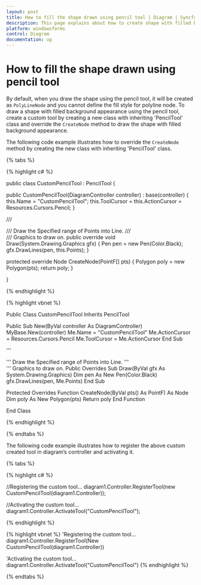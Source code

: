 ```yaml
---
layout: post
title: How to fill the shape drawn using pencil tool | Diagram | Syncfusion®
description: This page explains about how to create shape with filled background appearance using pencil tool feature available in the Syncfusion® WinForms Diagram control.
platform: windowsforms
control: Diagram
documentation: ug
---
```


# How to fill the shape drawn using pencil tool

By default, when you draw the shape using the pencil tool, it will be created as `PolyLineNode` and you cannot define the fill style for polyline node. To draw a shape with filled background appearance using the pencil tool, create a custom tool by creating a new class with inheriting 'PencilTool' class and override the `CreateNode` method to draw the shape with filled background appearance.

The following code example illustrates how to override the `CreateNode` method by creating the new class with inheriting 'PencilTool' class.

{% tabs %}

{% highlight c# %}

public class CustomPencilTool : PencilTool
{

public CustomPencilTool(DiagramController controller)
: base(controller)
{
this.Name = "CustomPencilTool";
this.ToolCursor = this.ActionCursor = Resources.Cursors.Pencil;
}

/// <summary>
/// Draw the Specified range of Points into Line.
/// </summary>
/// <param name="gfx">Graphics to draw on.</param>
public override void Draw(System.Drawing.Graphics gfx)
{
Pen pen = new Pen(Color.Black);
gfx.DrawLines(pen, this.Points);
}

protected override Node CreateNode(PointF[] pts)
{
Polygon poly = new Polygon(pts);
return poly;
}

}

{% endhighlight %}

{% highlight vbnet %}

Public Class CustomPencilTool Inherits PencilTool

Public Sub New(ByVal controller As DiagramController) 
MyBase.New(controller)
Me.Name = "CustomPencilTool"
Me.ActionCursor = Resources.Cursors.Pencil
Me.ToolCursor = Me.ActionCursor
End Sub

''' <summary>
''' Draw the Specified range of Points into Line.
''' </summary>
''' <param name="gfx">Graphics to draw on.</param>
Public Overrides Sub Draw(ByVal gfx As System.Drawing.Graphics)
Dim pen As New Pen(Color.Black)
gfx.DrawLines(pen, Me.Points)
End Sub

Protected Overrides Function CreateNode(ByVal pts() As PointF) As Node
Dim poly As New Polygon(pts)
Return poly
End Function

End Class

{% endhighlight %}

{% endtabs %}

The following code example illustrates how to register the above custom created tool in diagram’s controller and activating it.

{% tabs %}

{% highlight c# %}

//Registering the custom tool...
diagram1.Controller.RegisterTool(new CustomPencilTool(diagram1.Controller));

//Activating the custom tool...
diagram1.Controller.ActivateTool("CustomPencilTool");

{% endhighlight %}

{% highlight vbnet %}
'Registering the custom tool...
diagram1.Controller.RegisterTool(New CustomPencilTool(diagram1.Controller))

'Activating the custom tool...
diagram1.Controller.ActivateTool("CustomPencilTool")
{% endhighlight %}

{% endtabs %}
